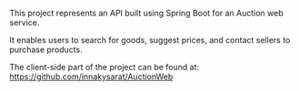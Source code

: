 This project represents an API built using Spring Boot for an Auction web service. 

It enables users to search for goods, suggest prices, and contact sellers to purchase products.

The client-side part of the project can be found at: https://github.com/innakysarat/AuctionWeb
